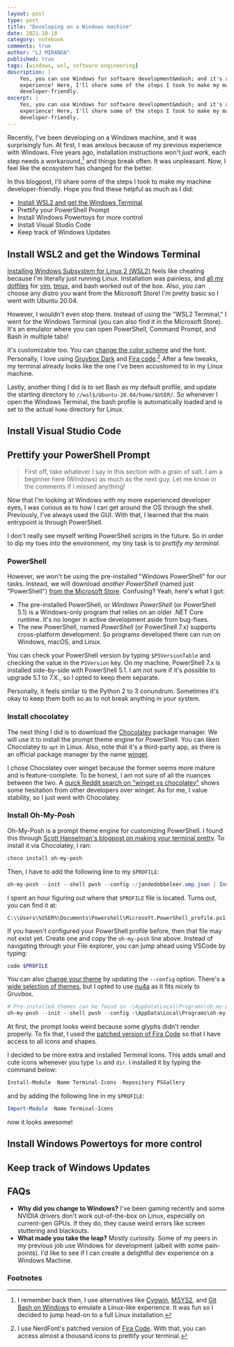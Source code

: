 ```yaml
---
layout: post
type: post
title: "Developing on a Windows machine"
date: 2021-10-18
category: notebook
comments: true
author: "LJ MIRANDA"
published: true
tags: [windows, wsl, software engineering]
description: |
    Yes, you can use Windows for software development&mdash; and it's a fun
    experience! Here, I'll share some of the steps I took to make my machine
    developer-friendly.
excerpt: |
    Yes, you can use Windows for software development&mdash; and it's a fun
    experience! Here, I'll share some of the steps I took to make my machine
    developer-friendly.
---
```



<span class="firstcharacter">R</span>ecently, I've been developing on a Windows
machine, and it was surprisingly fun. At first, I was anxious because of my
previous experience with Windows. Five years ago, installation instructions
won't *just work*, each step needs a workaround,[^1] and
things break often. It was unpleasant. Now, I feel like the ecosystem has
changed for the better.

<!-- screenshot of your setup -->

In this blogpost, I'll share some of the steps I took to make my machine
developer-friendly. Hope you find these helpful as much as I did:

- [Install WSL2 and get the Windows Terminal](#wsl2)
- Prettify your PowerShell Prompt
- Install Windows Powertoys for more control
- Install Visual Studio Code
- Keep track of Windows Updates

## <a id="wsl2"></a> Install WSL2 and get the Windows Terminal

[Installing Windows Subsystem for Linux 2
(WSL2)](https://docs.microsoft.com/en-us/windows/wsl/install-win10) feels like
cheating because I'm literally just running Linux. Installation was painless,
and [all my dotfiles](https://github.com/ljvmiranda921/dotfiles) for
[vim](https://www.vim.org/), [tmux](https://github.com/tmux/tmux/wiki), and
bash worked out of the box. Also, you can choose any distro you want from the
Microsoft Store! I'm pretty basic so I went with Ubuntu 20.04. 

<!-- microsoft store choose distro -->
<!-- OR neofetch? -->


However, I wouldn't even stop there. Instead of using the "WSL2 Terminal," I
went for the Windows Terminal (you can also find it in the Microsoft Store).
It's an emulator where you can open PowerShell, Command Prompt, and Bash in
multiple tabs! 

<!-- show multiple tabs ? -->


It's customizable too. You can [change the color
scheme](https://docs.microsoft.com/en-us/windows/terminal/customize-settings/color-schemes)
and the font. Personally, I love using [Gruvbox
Dark](https://gist.github.com/davialexandre/1179070118b22d830739efee4721972d)
and [Fira
code](https://github.com/ryanoasis/nerd-fonts/tree/master/patched-fonts/FiraCode).[^2]
After a few tweaks, my terminal already looks like the one I've been accustomed
to in my Linux machine.

Lastly, another thing I did is to set Bash as my default profile, and update
the starting directory to `//wsl$/Ubuntu-20.04/home/$USER/`. So whenever I open
the Windows Terminal, the bash profile is automatically loaded and is set to
the actual `home` directory for Linux.


## Install Visual Studio Code



## Prettify your PowerShell Prompt

> First off, take whatever I say in this section with a grain of salt. I am a
> beginner here (Windows) as much as the next guy. Let me know in the comments
> if I missed anything!

Now that I'm looking at Windows with my more experienced developer eyes, I was
curious as to how I can get around the OS through the shell. Previously, I've
always used the GUI. With that, I learned that the main entrypoint is through
PowerShell. 

I don't really see myself writing PowerShell scripts in the future. So in order
to dip my toes into the environment, my tiny task is to *prettify my terminal.*

### PowerShell

However, we won't be using the pre-installed "Windows PowerShell" for our
tasks. Instead, we will download *another PowerShell* (named just "PowerShell")
[from the Microsoft
Store](https://www.microsoft.com/en-us/p/powershell/9mz1snwt0n5d#activetab=pivot:overviewtab).
Confusing? Yeah, here's what I got:

* The pre-installed PowerShell, or *Windows PowerShell* (or PowerShell 5.1) is
    a Windows-only program that relies on an older .NET Core runtime. It's no
    longer in active development aside from bug-fixes.
* The new PowerShell, named *PowerShell* (or PowerShell 7.x) supports
    cross-platform development. So programs developed there can run on
    Windows, macOS, and Linux. 

You can check your PowerShell version by typing `$PSVersionTable` and checking
the value in the `PSVersion` key. On my machine, PowerShell 7.x is installed
side-by-side with PowerShell 5.1. I am not sure if it's possible to upgrade 5.1
to 7.X., so I opted to keep them separate.

<!-- show my PSVersionTable -->

Personally, it feels similar to the Python 2 to 3 conundrum. Sometimes it's
okay to keep them both so as to not break anything in your system.

### Install chocolatey

The next thing I did is to download the [Chocolatey](https://chocolatey.org/)
package manager. We will use it to install the prompt theme engine for
PowerShell. You can liken Chocolatey  to `apt` in Linux. Also, note that it's a
third-party app, as there is an official package manager by the name
[winget](https://docs.microsoft.com/en-us/windows/package-manager/winget/).

I chose Chocolatey over winget because the former seems more mature and is
feature-complete. To be honest, I am not sure of all the nuances between the
two. A [quick Reddit search on "winget vs
chocolatey"](https://www.google.com/search?q=winget+vs+chocolatey+site%3Areddit.com&oq=winget+vs+chocolatey+site%3Areddit.com)
shows some hesitation from other developers over winget. As for me, I value
stability, so I just went with Chocolatey.


### Install Oh-My-Posh

Oh-My-Posh is a prompt theme engine for customizing PowerShell. I found this
through [Scott Hanselman's blogpost on making your terminal
pretty](https://www.hanselman.com/blog/my-ultimate-powershell-prompt-with-oh-my-posh-and-the-windows-terminal).
To install it via Chocolatey, I ran:

```powershell
choco install oh-my-posh
```

Then, I have to add the following line to my `$PROFILE`:

```powershell
oh-my-posh --init --shell pwsh --config ~/jandedobbeleer.omp.json | Invoke-Expression
```

I spent an hour figuring out where that `$PROFILE` file is located. Turns
out, you can find it at:

```
C:\\Users\%USER%\Documents\Powershell\Microsoft.PowerShell_profile.ps1
```

If you haven't configured your PowerShell profile before, then that file may
not exist yet. Create one and copy the `oh-my-posh` line above. Instead of
navigating through your File explorer, you can jump ahead using VSCode by typing:

```powershell
code $PROFILE
```

You can also
[change your
theme](https://ohmyposh.dev/docs/windows#override-the-theme-settings) by
updating the `--config` option. There's a [wide selection of
themes](https://ohmyposh.dev/docs/themes), but I opted to use
[nu4a](https://github.com/JanDeDobbeleer/oh-my-posh/blob/main/themes/nu4a.omp.json)
as it fits nicely to Gruvbox.

```powershell
# Pre-installed themes can be found in ~\AppData\Local\Programs\oh-my-posh\themes\*.omp.json
oh-my-posh --init --shell pwsh --config ~\AppData\Local\Programs\oh-my-posh\themes\nu4a.omp.json | Invoke-Expression
```

<!-- show powershell prompt with weird graphics -->

At first, the prompt looks weird because some glyphs didn't render properly. To
fix that, I used the [patched version of Fira
Code](https://github.com/ryanoasis/nerd-fonts/tree/master/patched-fonts/FiraCode)
so that I have access to all icons and shapes.

<!-- fixed prompt -->

I decided to be more extra and installed Terminal Icons. This adds small and
cute icons whenever you type `ls` and `dir`. I installed it by typing the
command below:

```powershell
Install-Module -Name Terminal-Icons -Repository PSGallery
```

and by adding the following line in my `$PROFILE`:

```powershell
Import-Module -Name Terminal-Icons
```

now it looks awesome!

<!-- final product -->


## Install Windows Powertoys for more control



## Keep track of Windows Updates


## FAQs

- **Why did you change to Windows?** I've been gaming recently and some
      NVIDIA drivers don't work out-of-the-box on Linux, especially on current-gen
      GPUs. If they do, they cause weird errors like screen stuttering and
      blackouts.  
- **What made you take the leap?** Mostly curiosity. Some of my peers
      in my previous job use Windows for development (albeit with some pain-points). I'd like
      to see if I can create a delightful dev experience on a Windows Machine.




<!-- add links that you should check when keeping track of windows updates -->

<!--

1. install wsl
2. install windows terminal
3. beautifying your terminal: (1) bash (2) powershell
4. powertoys for keyboard mapping
-->


### Footnotes

[^1]: I remember back then, I use alternatives like [Cygwin](https://www.cygwin.com), [MSYS2](https://www.msys2.org), and [Git Bash on Windows](https://git-scm.com/downloads) to emulate a Linux-like experience. It was fun so I decided to jump head-on to a full Linux installation.
[^2]: I use NerdFont's patched version of [Fira Code](https://fonts.google.com/specimen/Fira+Code). With that, you can access almost a thousand icons to prettify your terminal.
